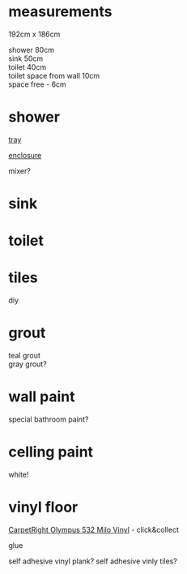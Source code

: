 # measurements  

192cm x 186cm  

shower 80cm  
sink 50cm  
toilet 40cm  
toilet space from wall 10cm  
space free - 6cm  

# shower  

[tray](https://www.diy.com/departments/cooke-lewis-lagan-quadrant-shower-tray-l-800mm-w-800mm-d-150mm/3663602435815_BQ.prd)  

[enclosure](https://www.wickes.co.uk/Wickes-800-x-800mm---Quadrant-Sliding-Shower-Enclosure---Chrome/p/161394)  

mixer?

# sink  

# toilet  

# tiles  
diy  

# grout  
teal grout  
gray grout?

# wall paint  

special bathroom paint?

# celling paint  

white!

# vinyl floor  

[CarpetRight Olympus 532 Milo Vinyl](https://www.carpetright.co.uk/vinyl/olympus-532-milo-mosaic-tile-effect-vinyl) - click&collect

glue 

self adhesive vinyl plank?
self adhesive vinly tiles?
